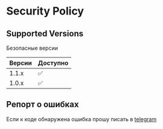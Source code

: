 # Security Policy

## Supported Versions

Безопасные версии

| Версии | Доступно           |
|--------|--------------------|
| 1.1.x  | :white_check_mark: |
| 1.0.x  | :white_check_mark: |


## Репорт о ошибках
Если к коде обнаружена ошибка прошу писать в 
[telegram](https://t.me/n1ghtr33x)